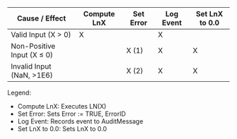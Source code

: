 Cause / Effect                  | Compute LnX | Set Error | Log Event | Set LnX to 0.0
--------------------------------|-------------|-----------|-----------|----------------
Valid Input (X > 0)             | X           |           | X         | 
Non-Positive Input (X ≤ 0)      |             | X (1)     | X         | X
Invalid Input (NaN, >1E6)       |             | X (2)     | X         | X

Legend:
- Compute LnX: Executes LN(X)
- Set Error: Sets Error := TRUE, ErrorID
- Log Event: Records event to AuditMessage
- Set LnX to 0.0: Sets LnX to 0.0
